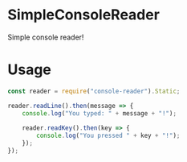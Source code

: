 # SimpleConsoleReader
Simple console reader!

# Usage

```js
const reader = require("console-reader").Static;

reader.readLine().then(message => {
    console.log("You typed: " + message + "!");
    
    reader.readKey().then(key => {
        console.log("You pressed " + key + "!");
    });
});
```